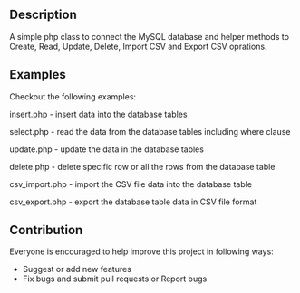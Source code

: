 Description
-----------
A simple php class to connect the MySQL database and helper methods to Create, Read, Update, Delete, Import CSV and Export CSV oprations.

Examples
--------
Checkout the following examples:

insert.php      - insert data into the database tables

select.php      - read the data from the database tables including where clause

update.php      - update the data in the database tables

delete.php      - delete specific row or all the rows from the database table

csv_import.php  - import the CSV file data into the database table

csv_export.php  - export the database table data in CSV file format

Contribution
------------
Everyone is encouraged to help improve this project in following ways:
- Suggest or add new features
- Fix bugs and submit pull requests or Report bugs
